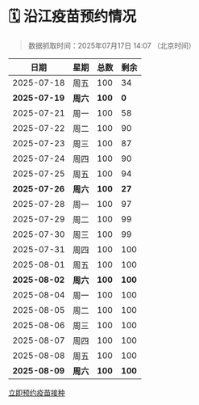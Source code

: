 # 🗓️ 沿江疫苗预约情况

> 数据抓取时间：2025年07月17日 14:07 （北京时间）

| 日期 | 星期 | 总数 | 剩余 |
|------|------|------|------|
| 2025-07-18 | 周五 | 100 | 34 |
| **2025-07-19** | **周六** | **100** | **0** |
| 2025-07-21 | 周一 | 100 | 58 |
| 2025-07-22 | 周二 | 100 | 90 |
| 2025-07-23 | 周三 | 100 | 87 |
| 2025-07-24 | 周四 | 100 | 90 |
| 2025-07-25 | 周五 | 100 | 94 |
| **2025-07-26** | **周六** | **100** | **27** |
| 2025-07-28 | 周一 | 100 | 97 |
| 2025-07-29 | 周二 | 100 | 99 |
| 2025-07-30 | 周三 | 100 | 99 |
| 2025-07-31 | 周四 | 100 | 100 |
| 2025-08-01 | 周五 | 100 | 100 |
| **2025-08-02** | **周六** | **100** | **100** |
| 2025-08-04 | 周一 | 100 | 100 |
| 2025-08-05 | 周二 | 100 | 100 |
| 2025-08-06 | 周三 | 100 | 100 |
| 2025-08-07 | 周四 | 100 | 100 |
| 2025-08-08 | 周五 | 100 | 100 |
| **2025-08-09** | **周六** | **100** | **100** |


<div class="button-container">
<a class="btn" href="http://yfzweb.ishequ.net/#/login" target="_blank">立即预约疫苗接种</a>
</div>

